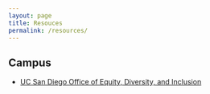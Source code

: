 ```yaml
---
layout: page
title: Resouces
permalink: /resources/
---
```


## Campus

- [UC San Diego Office of Equity, Diversity, and Inclusion](https://diversity.ucsd.edu/)
